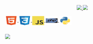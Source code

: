 <div align="center">
  <a href="https://github.com/mateusesm">
  <img height="170em" src="https://github-readme-stats.vercel.app/api?username=mateusesm&show_icons=true&theme=dracula&include_all_commits=true&count_private=true">
  <img height="170em" src="https://github-readme-stats.vercel.app/api/top-langs/?username=mateusesm&layout=compact&langs_count=7&theme=dracula">
</div>

<br/> 
  
<div style="display: inline_block"> 
  <img align="center" alt="mateus-HTML" height="30" width="40" src="https://raw.githubusercontent.com/devicons/devicon/master/icons/html5/html5-original.svg">
  <img align="center" alt="mateus-CSS" height="30" width="40" src="https://raw.githubusercontent.com/devicons/devicon/master/icons/css3/css3-original.svg">
  <img align="center" alt="mateus-Js" height="30" width="40" src="https://raw.githubusercontent.com/devicons/devicon/master/icons/javascript/javascript-original.svg">
  <img align="center" alt="mateus-PHP" height="30" width="40" src="https://github.com/devicons/devicon/blob/master/icons/php/php-original.svg">
  <img align="center" alt="mateus-Python" height="30" width="40" src="https://raw.githubusercontent.com/devicons/devicon/master/icons/python/python-original.svg">
</div>
  
##
  
<div>  
<a href="https://www.linkedin.com/in/mateusesm" target="_blank"><img src="https://img.shields.io/badge/-LinkedIn-%230077B5?style=for-the-badge&logo=linkedin&logoColor=white" target="_blank"></a>
</div>
